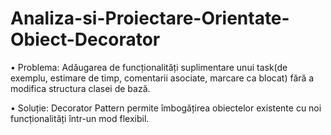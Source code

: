 # Analiza-si-Proiectare-Orientate-Obiect-Decorator

•	Problema:
Adăugarea de funcționalități suplimentare unui task(de exemplu, estimare de timp, comentarii asociate, marcare ca blocat) fără a modifica structura clasei de bază.


•	Soluție:
Decorator Pattern permite îmbogățirea obiectelor existente cu noi funcționalități într-un mod flexibil.

